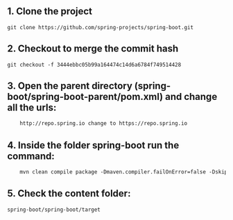 ## 1. Clone the project 
    git clone https://github.com/spring-projects/spring-boot.git

## 2. Checkout to merge the commit hash
    git checkout -f 3444ebbc05b99a164474c14d6a6784f749514428

## 3. Open the parent directory (spring-boot/spring-boot-parent/pom.xml) and change all the urls:
```xml
    http://repo.spring.io change to https://repo.spring.io
```

## 4. Inside the folder spring-boot run the command:
```xml
    mvn clean compile package -Dmaven.compiler.failOnError=false -DskipTests jar:test-jar
```

## 5. Check the content folder: 
    spring-boot/spring-boot/target
